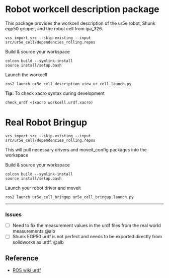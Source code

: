 # Robot workcell description package
This package provides the workcell description of the ur5e robot, Shunk egp50 gripper, and the robot cell from ipa_326. 

````
vcs import src --skip-existing --input src/ur5e_cell/dependencies_rolling.repos
````

Build & source your workspace 
````
colcon build --symlink-install
source install/setup.bash
````
Launch the workcell
````
ros2 launch ur5e_cell_description view_ur_cell.launch.py

````

**Tip:**  To check xacro syntax during development
````
check_urdf <(xacro workcell.urdf.xacro)
````
# Real Robot Bringup

```
vcs import src --skip-existing --input src/ur5e_cell/dependencies_rolling.repos
```
This will pull necessary drivers and moveit_config packages into the workspace

Build & source your workspace 
````
colcon build --symlink-install
source install/setup.bash
````
Launch your robot driver and moveit
```
ros2 launch ur5e_cell_bringup ur5e_cell_bringup.launch.py 
```
-----------------------------------------------------------

### Issues
- [ ] Need to fix the measurement values in the urdf files from the real world measurements @alb
- [ ] Shunk EGP50 urdf is not perfect and needs to be exported directly from solidworks as urdf. @alb

## Reference
- [ROS wiki urdf](http://wiki.ros.org/urdf)